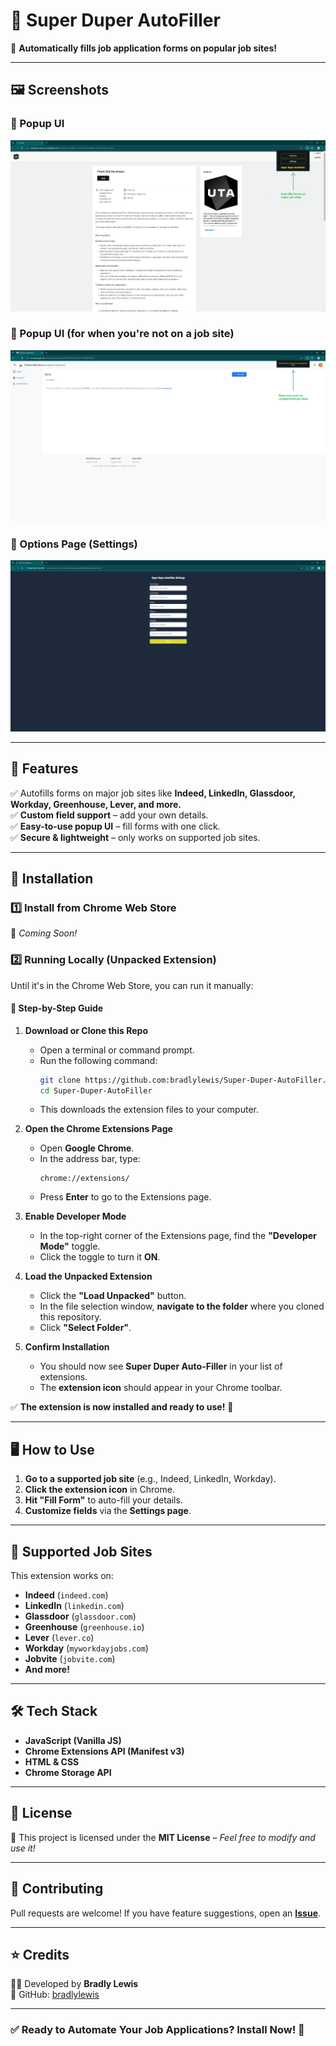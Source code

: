 # 📌 Super Duper AutoFiller  
🚀 **Automatically fills job application forms on popular job sites!**  

---

## 🖼 Screenshots 

### 🔹 Popup UI
![Popup UI](popup.png)

### 🔹 Popup UI (for when you're not on a job site)
![Autofill Example](popup_alt.png)

### 🔹 Options Page (Settings)
![Options Page](options.png)

---

## 🔹 Features
✅ Autofills forms on major job sites like **Indeed, LinkedIn, Glassdoor, Workday, Greenhouse, Lever, and more.**  
✅ **Custom field support** – add your own details.  
✅ **Easy-to-use popup UI** – fill forms with one click.  
✅ **Secure & lightweight** – only works on supported job sites.  

---

## 🔧 Installation
### 1️⃣ Install from Chrome Web Store  
🔗 _Coming Soon!_  

### 2️⃣ Running Locally (Unpacked Extension)
Until it's in the Chrome Web Store, you can run it manually:

#### **🔹 Step-by-Step Guide**
1. **Download or Clone this Repo**  
   - Open a terminal or command prompt.  
   - Run the following command:  
     ```sh
     git clone https://github.com:bradlylewis/Super-Duper-AutoFiller.git
     cd Super-Duper-AutoFiller
     ```
   - This downloads the extension files to your computer.

2. **Open the Chrome Extensions Page**  
   - Open **Google Chrome**.  
   - In the address bar, type:  
     ```
     chrome://extensions/
     ```
   - Press **Enter** to go to the Extensions page.

3. **Enable Developer Mode**  
   - In the top-right corner of the Extensions page, find the **"Developer Mode"** toggle.  
   - Click the toggle to turn it **ON**.

4. **Load the Unpacked Extension**  
   - Click the **"Load Unpacked"** button.  
   - In the file selection window, **navigate to the folder** where you cloned this repository.  
   - Click **"Select Folder"**.

5. **Confirm Installation**  
   - You should now see **Super Duper Auto-Filler** in your list of extensions.  
   - The **extension icon** should appear in your Chrome toolbar.  

✅ **The extension is now installed and ready to use!** 🎉  

---

## 🖥️ How to Use
1. **Go to a supported job site** (e.g., Indeed, LinkedIn, Workday).  
2. **Click the extension icon** in Chrome.  
3. **Hit "Fill Form"** to auto-fill your details.  
4. **Customize fields** via the **Settings page**.  

---

## 🔹 Supported Job Sites
This extension works on:  
- **Indeed** (`indeed.com`)  
- **LinkedIn** (`linkedin.com`)  
- **Glassdoor** (`glassdoor.com`)  
- **Greenhouse** (`greenhouse.io`)  
- **Lever** (`lever.co`)  
- **Workday** (`myworkdayjobs.com`)  
- **Jobvite** (`jobvite.com`)  
- **And more!**  

---

## 🛠️ Tech Stack
- **JavaScript (Vanilla JS)**
- **Chrome Extensions API (Manifest v3)**
- **HTML & CSS**
- **Chrome Storage API**

---

## 📜 License
📄 This project is licensed under the **MIT License** – _Feel free to modify and use it!_

---

## 🙌 Contributing
Pull requests are welcome! If you have feature suggestions, open an **[Issue](https://github.com/bradlylewis/Super-Duper-AutoFiller/issues)**.

---

## ⭐ Credits
👨‍💻 Developed by **Bradly Lewis**  
🔗 GitHub: [bradlylewis](https://github.com/bradlylewis)  

---

### ✅ Ready to Automate Your Job Applications? Install Now! 🚀